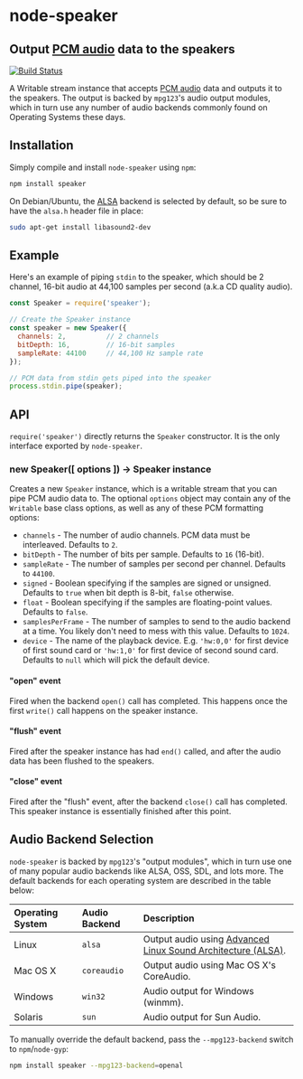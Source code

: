 # node-speaker

## Output [PCM audio][pcm] data to the speakers

[![Build Status](https://github.com/TooTallNate/node-speaker/workflows/Node%20CI/badge.svg)](https://github.com/TooTallNate/node-speaker/actions?workflow=Node+CI)

A Writable stream instance that accepts [PCM audio][pcm] data and outputs it
to the speakers. The output is backed by `mpg123`'s audio output modules, which
in turn use any number of audio backends commonly found on Operating Systems
these days.

## Installation

Simply compile and install `node-speaker` using `npm`:

```sh
npm install speaker
```

On Debian/Ubuntu, the [ALSA][alsa] backend is selected by default, so be sure
to have the `alsa.h` header file in place:

```sh
sudo apt-get install libasound2-dev
```

## Example

Here's an example of piping `stdin` to the speaker, which should be 2 channel,
16-bit audio at 44,100 samples per second (a.k.a CD quality audio).

```javascript
const Speaker = require('speaker');

// Create the Speaker instance
const speaker = new Speaker({
  channels: 2,          // 2 channels
  bitDepth: 16,         // 16-bit samples
  sampleRate: 44100     // 44,100 Hz sample rate
});

// PCM data from stdin gets piped into the speaker
process.stdin.pipe(speaker);
```

## API

`require('speaker')` directly returns the `Speaker` constructor. It is the only
interface exported by `node-speaker`.

### new Speaker([ options ]) -> Speaker instance

Creates a new `Speaker` instance, which is a writable stream that you can pipe
PCM audio data to. The optional `options` object may contain any of the `Writable`
base class options, as well as any of these PCM formatting options:

* `channels` - The number of audio channels. PCM data must be interleaved. Defaults to `2`.
* `bitDepth` - The number of bits per sample. Defaults to `16` (16-bit).
* `sampleRate` - The number of samples per second per channel. Defaults to `44100`.
* `signed` - Boolean specifying if the samples are signed or unsigned. Defaults to `true` when bit depth is 8-bit, `false` otherwise.
* `float` - Boolean specifying if the samples are floating-point values. Defaults to `false`.
* `samplesPerFrame` - The number of samples to send to the audio backend at a time. You likely don't need to mess with this value. Defaults to `1024`.
* `device` - The name of the playback device. E.g. `'hw:0,0'` for first device of first sound card or `'hw:1,0'` for first device of second sound card. Defaults to `null` which will pick the default device.

#### "open" event

Fired when the backend `open()` call has completed. This happens once the first
`write()` call happens on the speaker instance.

#### "flush" event

Fired after the speaker instance has had `end()` called, and after the audio data
has been flushed to the speakers.

#### "close" event

Fired after the "flush" event, after the backend `close()` call has completed.
This speaker instance is essentially finished after this point.

## Audio Backend Selection

`node-speaker` is backed by `mpg123`'s "output modules", which in turn use one of
many popular audio backends like ALSA, OSS, SDL, and lots more. The default
backends for each operating system are described in the table below:

| **Operating System** | **Audio Backend** | **Description**
|:---------------------|:------------------|:----------------------------------
| Linux                | `alsa`            | Output audio using [Advanced Linux Sound Architecture (ALSA)][alsa].
| Mac OS X             | `coreaudio`       | Output audio using Mac OS X's CoreAudio.
| Windows              | `win32`           | Audio output for Windows (winmm).
| Solaris              | `sun`             | Audio output for Sun Audio.

To manually override the default backend, pass the `--mpg123-backend` switch to
`npm`/`node-gyp`:

```sh
npm install speaker --mpg123-backend=openal
```

[pcm]: http://en.wikipedia.org/wiki/Pulse-code_modulation
[alsa]: http://www.alsa-project.org/
